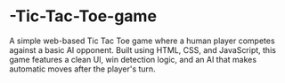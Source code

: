 # -Tic-Tac-Toe-game
A simple web-based Tic Tac Toe game where a human player competes against a basic AI opponent. Built using HTML, CSS, and JavaScript, this game features a clean UI, win detection logic, and an AI that makes automatic moves after the player's turn.
